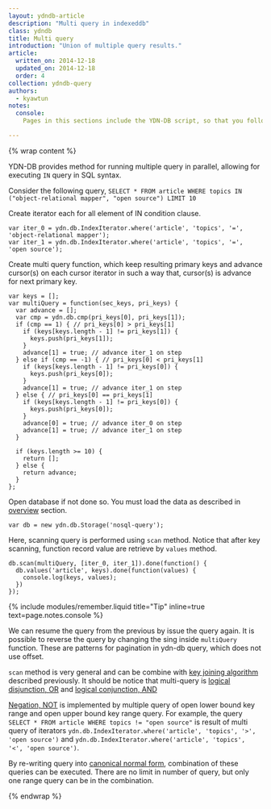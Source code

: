 ```yaml
---
layout: ydndb-article
description: "Multi query in indexeddb"
class: ydndb
title: Multi query
introduction: "Union of multiple query results."
article:
  written_on: 2014-12-18
  updated_on: 2014-12-18
  order: 4
collection: ydndb-query
authors:
  - kyawtun
notes:
  console:
    Pages in this sections include the YDN-DB script, so that you follow the sample code in your browser's developer console to see in action.

---
```


{% wrap content %}

YDN-DB provides method for running multiple query in parallel, allowing for executing `IN` query in SQL syntax.

Consider the following query, `SELECT * FROM article WHERE topics IN ("object-relational mapper", "open source") LIMIT 10`

Create iterator each for all element of IN condition clause.

    var iter_0 = ydn.db.IndexIterator.where('article', 'topics', '=', 'object-relational mapper');
    var iter_1 = ydn.db.IndexIterator.where('article', 'topics', '=', 'open source');

Create multi query function, which keep resulting primary keys and advance cursor(s) on each cursor iterator in such a way that, cursor(s) is advance for next primary key.

    var keys = [];
    var multiQuery = function(sec_keys, pri_keys) {
      var advance = [];
      var cmp = ydn.db.cmp(pri_keys[0], pri_keys[1]);
      if (cmp == 1) { // pri_keys[0] > pri_keys[1]
        if (keys[keys.length - 1] != pri_keys[1]) {
          keys.push(pri_keys[1]);
        }
        advance[1] = true; // advance iter_1 on step
      } else if (cmp == -1) { // pri_keys[0] < pri_keys[1]
        if (keys[keys.length - 1] != pri_keys[0]) {
          keys.push(pri_keys[0]);
        }
        advance[1] = true; // advance iter_1 on step
      } else { // pri_keys[0] == pri_keys[1]
        if (keys[keys.length - 1] != pri_keys[0]) {
          keys.push(pri_keys[0]);
        }
        advance[0] = true; // advance iter_0 on step
        advance[1] = true; // advance iter_1 on step
      }

      if (keys.length >= 10) {
        return [];
      } else {
        return advance;
      }
    };

Open database if not done so. You must load the data as described in [overview](index.html) section.

    var db = new ydn.db.Storage('nosql-query');

Here, scanning query is performed using `scan` method. Notice that after key scanning, function record value are retrieve by `values` method.

    db.scan(multiQuery, [iter_0, iter_1]).done(function() {
      db.values('article', keys).done(function(values) {
        console.log(keys, values);
      })
    });


{% include modules/remember.liquid title="Tip" inline=true text=page.notes.console %}

We can resume the query from the previous by issue the query again. It is possible to reverse the query by changing the sing inside `multiQuery` function. These are patterns for pagination in ydn-db query, which does not use offset.

`scan` method is very general and can be combine with [key joining algorithm](key-joining.html) described previously. It should be notice that multi-query is [logical disjunction, OR](http://en.wikipedia.org/wiki/Logical_disjunction) and [logical conjunction, AND](http://en.wikipedia.org/wiki/Logical_conjunction)

[Negation, NOT](http://en.wikipedia.org/wiki/Negation) is implemented by multiple query of open lower bound key range and open upper bound key range query. For example, the query `SELECT * FROM article WHERE topics != "open source"` is result of multi query of iterators `ydn.db.IndexIterator.where('article', 'topics', '>', 'open source')` and `ydn.db.IndexIterator.where('article', 'topics', '<', 'open source')`.

By re-writing query into [canonical normal form](http://en.wikipedia.org/wiki/Canonical_normal_form),  combination of these queries can be executed. There are no limit in number of query, but only one range query can be in the combination.

{% endwrap %}
